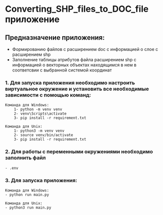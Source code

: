 # Converting_SHP_files_to_DOC_file приложение

## Предназначение приложения:
- Формированию файлов c расширением doc c информацией о слое с расширением shp 
- Заполнение таблицы атрибутов файла расширением shp с информацией о векторных объектах находящимся в нем в соответсвии с выбранной системой координат

### 1. Для запуска приложения необходимо настроить виртуальное окружение и установить все необходимые зависимости с помощью команд:
    Команда для Windows:
        1- python -m venv venv
        2- venv\Scripts\activate
        3- pip install -r requirement.txt

    Команда для Unix:
        1- python3 -m venv venv
        2- source venv/bin/activate 
        3- pip install -r requirement.txt

### 2. Для работы с переменными окружениями необходимо заполнить файл
    - .env

### 3. Для запуска приложения: 
    Команда для Windows:
    - python run main.py

    Команда для Unix:
    - python3 run main.py

